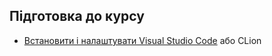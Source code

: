 ## Підготовка до курсу

- [Встановити і налаштувати Visual Studio Code][vscode] або СLion

  [vscode]: https://progbase.herokuapp.com/help/vscode
